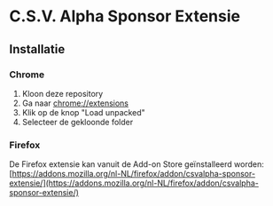 # C.S.V. Alpha Sponsor Extensie

## Installatie
### Chrome
1. Kloon deze repository
2. Ga naar [chrome://extensions](chrome://extensions) 
3. Klik op de knop "Load unpacked"
4. Selecteer de gekloonde folder

### Firefox
De Firefox extensie kan vanuit de Add-on Store geïnstalleerd worden:
[https://addons.mozilla.org/nl-NL/firefox/addon/csvalpha-sponsor-extensie/](https://addons.mozilla.org/nl-NL/firefox/addon/csvalpha-sponsor-extensie/)